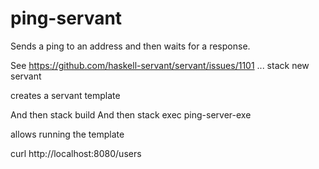 # ping-servant

Sends a ping to an address and then waits for a response.


See
https://github.com/haskell-servant/servant/issues/1101
...
stack new <MYPROJ> servant

creates a servant template

And then 
    stack build
And then 
    stack exec ping-server-exe

allows running the template

curl http://localhost:8080/users

